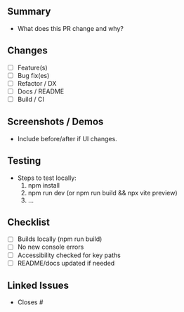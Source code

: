 ## Summary

- What does this PR change and why?

## Changes

- [ ] Feature(s)
- [ ] Bug fix(es)
- [ ] Refactor / DX
- [ ] Docs / README
- [ ] Build / CI

## Screenshots / Demos

- Include before/after if UI changes.

## Testing

- Steps to test locally:
  1. npm install
  2. npm run dev (or npm run build && npx vite preview)
  3. ...

## Checklist

- [ ] Builds locally (npm run build)
- [ ] No new console errors
- [ ] Accessibility checked for key paths
- [ ] README/docs updated if needed

## Linked Issues

- Closes #
